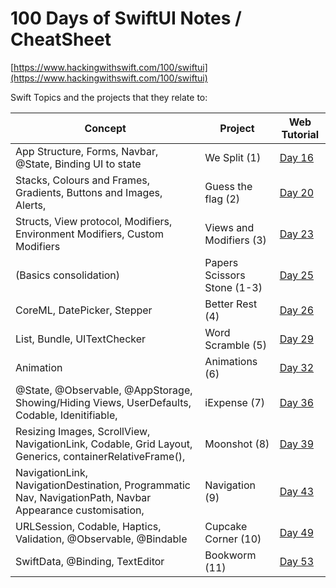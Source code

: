 # 100 Days of SwiftUI Notes / CheatSheet

[https://www.hackingwithswift.com/100/swiftui](https://www.hackingwithswift.com/100/swiftui)

Swift Topics and the projects that they relate to:


| Concept    			| Project 		|	Web Tutorial      |
| -------- 			| ------- 		| -------    |
| App Structure, Forms, Navbar, @State, Binding UI to state  		| We Split (1)    	| [Day 16](https://www.hackingwithswift.com/100/swiftui/16) |
| Stacks, Colours and Frames, Gradients, Buttons and Images, Alerts,     		| Guess the flag (2)   	| [Day 20](https://www.hackingwithswift.com/100/swiftui/20) |
| Structs, View protocol, Modifiers, Environment Modifiers, Custom Modifiers     		| Views and Modifiers (3) | [Day 23](https://www.hackingwithswift.com/100/swiftui/23) |    
| (Basics consolidation)   		| Papers Scissors Stone (1-3)   		| [Day 25](https://www.hackingwithswift.com/100/swiftui/25) |        
| CoreML, DatePicker, Stepper 				| Better Rest (4)		| [Day 26](https://www.hackingwithswift.com/100/swiftui/26)          |
| List, Bundle, UITextChecker     		| Word Scramble (5)   		| [Day 29](https://www.hackingwithswift.com/100/swiftui/29) |    
| Animation  		| Animations (6)    	| [Day 32](https://www.hackingwithswift.com/100/swiftui/32) |
| @State, @Observable, @AppStorage, Showing/Hiding Views, UserDefaults, Codable, Idenitifiable,       		| iExpense (7)   	| [Day 36](https://www.hackingwithswift.com/100/swiftui/36) |
|  Resizing Images, ScrollView, NavigationLink, Codable, Grid Layout, Generics, containerRelativeFrame(),  | Moonshot (8)   | [Day 39](https://www.hackingwithswift.com/100/swiftui/39) |
| NavigationLink, NavigationDestination, Programmatic Nav, NavigationPath, Navbar Appearance customisation,     		| Navigation (9)   		| [Day 43](https://www.hackingwithswift.com/100/swiftui/43) |    
| URLSession, Codable, Haptics, Validation, @Observable, @Bindable  	| Cupcake Corner (10)		| [Day 49](https://www.hackingwithswift.com/100/swiftui/49) |
| SwiftData, @Binding, TextEditor    		| Bookworm (11)   		| [Day 53](https://www.hackingwithswift.com/100/swiftui/53) |    

